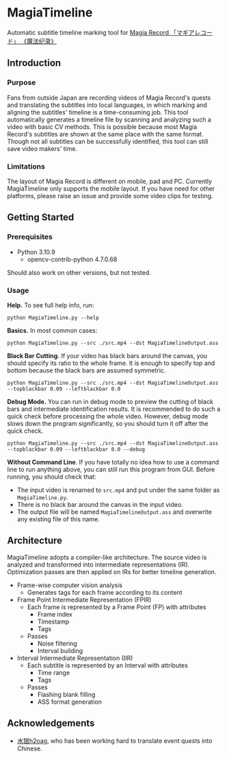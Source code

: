 # MagiaTimeline

Automatic subtitle timeline marking tool for [Magia Record 「マギアレコード」 《魔法纪录》](https://magireco.com/)

## Introduction

### Purpose

Fans from outside Japan are recording videos of Magia Record's quests and translating the subtitles into local languages, in which marking and aligning the subtitles' timeline is a time-consuming job. This tool automatically generates a timeline file by scanning and analyzing such a video with basic CV methods. This is possible because most Magia Record's subtitles are shown at the same place with the same format. Though not all subtitles can be successfully identified, this tool can still save video makers' time. 

### Limitations

The layout of Magia Record is different on mobile, pad and PC. Currently MagiaTimeline only supports the mobile layout. If you have need for other platforms, please raise an issue and provide some video clips for testing. 

## Getting Started

### Prerequisites

- Python 3.10.9
    - opencv-contrib-python 4.7.0.68

Should also work on other versions, but not tested. 

### Usage

**Help.** To see full help info, run:

```
python MagiaTimeline.py --help
```

**Basics.** In most common cases:

```
python MagiaTimeline.py --src ./src.mp4 --dst MagiaTimelineOutput.ass
```

**Black Bar Cutting.** If your video has black bars around the canvas, you should specify its ratio to the whole frame. It is enough to specify top and bottom because the black bars are assumed symmetric.  

```
python MagiaTimeline.py --src ./src.mp4 --dst MagiaTimelineOutput.ass --topblackbar 0.09 --leftblackbar 0.0
```

**Debug Mode.** You can run in debug mode to preview the cutting of black bars and intermediate identification results. It is recommended to do such a quick check before processing the whole video. However, debug mode slows down the program significantly, so you should turn it off after the quick check. 

```
python MagiaTimeline.py --src ./src.mp4 --dst MagiaTimelineOutput.ass --topblackbar 0.09 --leftblackbar 0.0 --debug
```

**Without Command Line**. If you have totally no idea how to use a command line to run anything above, you can still run this program from GUI. Before running, you should check that:

- The input video is renamed to `src.mp4` and put under the same folder as `MagiaTimeline.py`. 
- There is no black bar around the canvas in the input video. 
- The output file will be named `MagiaTimelineOutput.ass` and overwrite any existing file of this name. 

## Architecture

MagiaTimeline adopts a compiler-like architecture. The source video is analyzed and transformed into intermediate representations (IR). Optimization passes are then applied on IRs for better timeline generation. 

- Frame-wise computer vision analysis
    - Generates tags for each frame according to its content
- Frame Point Intermediate Representation (FPIR)
    - Each frame is represented by a Frame Point (FP) with  attributes
        - Frame index
        - Timestamp
        - Tags
    - Passes
        - Noise filtering
        - Interval building
- Interval Intermediate Representation (IIR)
    - Each subtitle is represented by an Interval with attributes
        - Time range
        - Tags
    - Passes
        - Flashing blank filling
        - ASS format generation

## Acknowledgements

- [水银h2oag](https://space.bilibili.com/246606859), who has been working hard to translate event quests into Chinese. 
